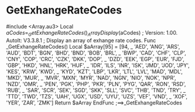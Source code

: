 # GetExhangeRateCodes
#include &lt;Array.au3>  Local $aCodes = _GetExhangeRateCodes() _ArrayDisplay($aCodes)  ; Version: 1.00. AutoIt: V3.3.8.1 ; Display an array of exhange rate codes. Func _GetExhangeRateCodes()     Local $aArray[95] = [94, _             'AED', 'ANG', 'ARS', 'AUD', 'BDT', 'BGN', 'BHD', 'BND', 'BOB', 'BRL', _             'BWP', 'CAD', 'CHF', 'CLP', 'CNY', 'COP', 'CRC', 'CZK', 'DKK', 'DOP', _             'DZD', 'EEK', 'EGP', 'EUR', 'FJD', 'GBP', 'HKD', 'HNL', 'HRK', 'HUF', _             'IDR', 'ILS', 'INR', 'ISK', 'JMD', 'JOD', 'JPY', 'KES', 'KRW', 'KWD', _             'KYD', 'KZT', 'LBP', 'LKR', 'LTL', 'LVL', 'MAD', 'MDL', 'MKD', 'MUR', _             'MVR', 'MXN', 'MYR', 'NAD', 'NGN', 'NIO', 'NOK', 'NPR', 'NZD', 'OMR', _             'PEN', 'PGK', 'PHP', 'PKR', 'PLN', 'PYG', 'QAR', 'RON', 'RSD', 'RUB', _             'SAR', 'SCR', 'SEK', 'SGD', 'SKK', 'SLL', 'SVC', 'THB', 'TND', 'TRY', _             'TTD', 'TWD', 'TZS', 'UAH', 'UGX', 'USD', 'UYU', 'UZS', 'VEF', 'VND', _             'XOF', 'YER', 'ZAR', 'ZMK']     Return $aArray EndFunc   ;==>_GetExhangeRateCodes
